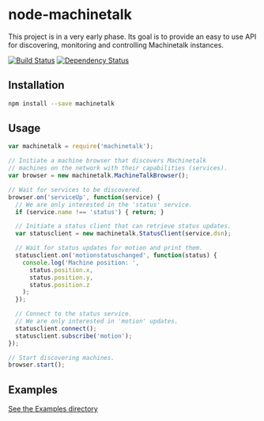 # node-machinetalk

This project is in a very early phase. Its goal is to provide an easy to use API for discovering, monitoring and controlling Machinetalk instances.

[![Build Status](https://api.travis-ci.org/bobvanderlinden/node-machinetalk.svg)](https://travis-ci.org/bobvanderlinden/node-machinetalk)
[![Dependency Status](https://david-dm.org/bobvanderlinden/node-machinetalk.svg)](https://david-dm.org/bobvanderlinden/node-machinetalk)

## Installation

```sh
npm install --save machinetalk
```

## Usage

```js
var machinetalk = require('machinetalk');

// Initiate a machine browser that discovers Machinetalk
// machines on the network with their capabilities (services).
var browser = new machinetalk.MachineTalkBrowser();

// Wait for services to be discovered.
browser.on('serviceUp', function(service) {
  // We are only interested in the 'status' service.
  if (service.name !== 'status') { return; }

  // Initiate a status client that can retrieve status updates.
  var statusclient = new machinetalk.StatusClient(service.dsn);

  // Wait for status updates for motion and print them.
  statusclient.on('motionstatuschanged', function(status) {
    console.log('Machine position: ',
      status.position.x,
      status.position.y,
      status.position.z
    );
  });

  // Connect to the status service.
  // We are only interested in 'motion' updates.
  statusclient.connect();
  statusclient.subscribe('motion');
});

// Start discovering machines.
browser.start();
```

## Examples

[See the Examples directory](https://github.com/bobvanderlinden/node-machinetalk/tree/master/examples)
